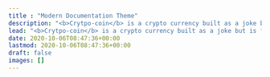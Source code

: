 ```yaml
---
title : "Modern Documentation Theme"
description: "<b>Crytpo-coin</b> is a crypto currency built as a joke but is fast and secure. Built using the best lockchain technology."
lead: "<b>Crytpo-coin</b> is a crypto currency built as a joke but is fast and secure. Built using the best lockchain technology."
date: 2020-10-06T08:47:36+00:00
lastmod: 2020-10-06T08:47:36+00:00
draft: false
images: []
---
```

